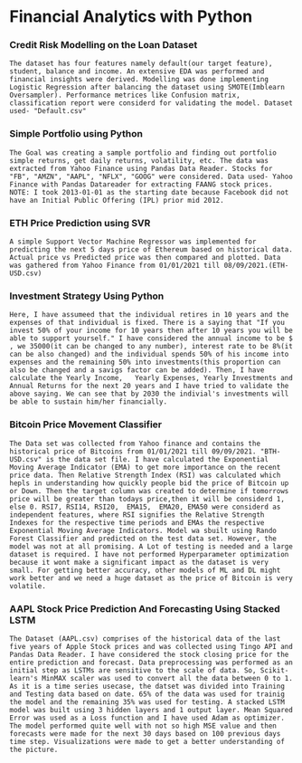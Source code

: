 # Financial Analytics with Python

### Credit Risk Modelling on the Loan Dataset
```The dataset has four features namely default(our target feature), student, balance and income. An extensive EDA was performed and financial insights were derived. Modelling was done implementing Logistic Regression after balancing the dataset using SMOTE(Imblearn Oversampler). Performance metrices like Confusion matrix, classification report were considerd for validating the model. Dataset used- "Default.csv"```

### Simple Portfolio using Python
```The Goal was creating a sample portfolio and finding out portfolio simple returns, get daily returns, volatility, etc. The data was extracted from Yahoo Finance using Pandas Data Reader. Stocks for "FB", "AMZN", "AAPL", "NFLX", "GOOG" were considered. Data used- Yahoo Finance with Pandas Datareader for extracting FAANG stock prices. NOTE: I took 2013-01-01 as the starting date because Facebook did not have an Initial Public Offering (IPL) prior mid 2012.```

### ETH Price Prediction using SVR
```A simple Support Vector Machine Regressor was implemented for predicting the next 5 days price of Ethereum based on historical data. Actual price vs Predicted price was then compared and plotted. Data was gathered from Yahoo Finance from 01/01/2021 till 08/09/2021.(ETH-USD.csv)```

### Investment Strategy Using Python
```Here, I have assumeed that the individual retires in 10 years and the expenses of that individual is fixed. There is a saying that "If you invest 50% of your income for 10 years then after 10 years you will be able to support yourself." I have considered the annual income to be $ , we 35000(it can be changed to any number), interest rate to be 8%(it can be also changed) and the individual spends 50% of his income into expenses and the remaining 50% into investments(this proportion can also be changed and a savigs factor can be added). Then, I have calculate the Yearly Income,	Yearly Expenses, Yearly Investments and	Annual Returns for the next 20 years and I have tried to validate the above saying. We can see that by 2030 the indivial's investments will be able to sustain him/her financially.```

### Bitcoin Price Movement Classifier
```The Data set was collected from Yahoo finance and contains the historical price of Bitcoins from 01/01/2021 till 09/09/2021. "BTH-USD.csv" is the data set file. I have calculated the Exponential Moving Average Indicator (EMA) to get more importance on the recent price data. Then Relative Strength Index (RSI) was calculated which hepls in understanding how quickly people bid the price of Bitcoin up or Down. Then the target column was created to determine if tomorrows price will be greater than todays price,then it will be considerd 1, else 0. RSI7, RSI14,	RSI20,	EMA15,	EMA20, EMA50 were considerd as independent features, where RSI signifies the Relative Strength Indexes for the respective time periods and EMAs the respective Exponential Moving Average Indicators. Model wa sbuilt using Rando Forest Classifier and predicted on the test data set. However, the model was not at all promising. A Lot of testing is needed and a large dataset is required. I have not performed Hyperparameter optimization because it wont make a significant impact as the dataset is very small. For getting better accuracy, other models of ML and DL might work better and we need a huge dataset as the price of Bitcoin is very volatile.```

### AAPL Stock Price Prediction And Forecasting Using Stacked LSTM
```The Dataset (AAPL.csv) comprises of the historical data of the last five years of Apple Stock prices and was collected using Tingo API and Pandas Data Reader. I have considered the stock closing price for the entire prediction and forecast. Data preprocessing was performed as an initial step as LSTMs are sensitive to the scale of data. So, Scikit- learn's MinMAX scaler was used to convert all the data between 0 to 1. As it is a time series usecase, the datset was divided into Training and Testing data based on date. 65% of the data was used for trainig the model and the remaining 35% was used for testing. A stacked LSTM model was built using 3 hidden layers and 1 output layer. Mean Squared Error was used as a Loss function and I have used Adam as optimizer. The model performed quite well with not so high MSE value and then forecasts were made for the next 30 days based on 100 previous days time step. Visualizations were made to get a better understanding of the picture.``` 
